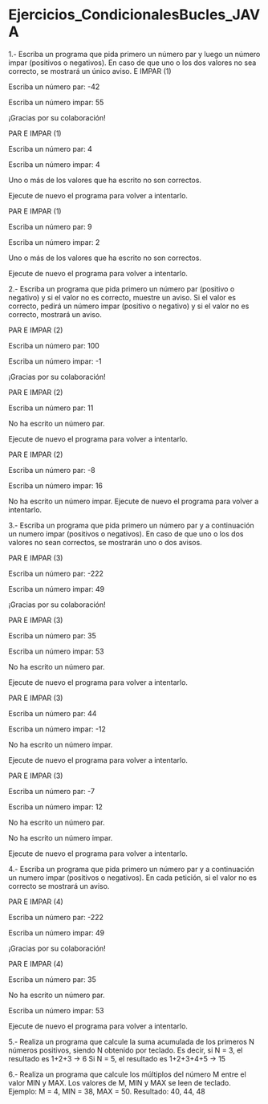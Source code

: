 # Ejercicios_CondicionalesBucles_JAVA

1.- Escriba un programa que pida primero un
número par y luego un número impar (positivos o negativos). En caso de
que uno o los dos valores no sea correcto, se mostrará un único aviso.
E IMPAR (1)

Escriba un número par: -42

Escriba un número impar: 55

¡Gracias por su colaboración!







PAR E IMPAR (1)

Escriba un número par: 4

Escriba un número impar: 4

Uno o más de los valores que ha escrito no son correctos.

Ejecute de nuevo el programa para volver a intentarlo.







PAR E IMPAR (1)

Escriba un número par: 9

Escriba un número impar: 2

Uno o más de los valores que ha escrito no son correctos.

Ejecute de nuevo el programa para volver a intentarlo.







2.- Escriba un programa que pida primero un número par (positivo o
negativo) y si el valor no es correcto, muestre un aviso. Si el valor es
correcto, pedirá un número impar (positivo o negativo) y si el valor no
es correcto, mostrará un aviso.



PAR E IMPAR (2)

Escriba un número par: 100

Escriba un número impar: -1

¡Gracias por su colaboración!







PAR E IMPAR (2)

Escriba un número par: 11

No ha escrito un número par.

Ejecute de nuevo el programa para volver a intentarlo.







PAR E IMPAR (2)

Escriba un número par: -8

Escriba un número impar: 16

No ha escrito un número impar.
Ejecute de nuevo el programa para volver a intentarlo.







3.- Escriba un programa que pida primero un número par y a
continuación un numero impar (positivos o negativos). En caso de que uno
o los dos valores no sean correctos, se mostrarán uno o dos avisos.





PAR E IMPAR (3)

Escriba un número par: -222

Escriba un número impar: 49

¡Gracias por su colaboración!







PAR E IMPAR (3)

Escriba un número par: 35

Escriba un número impar: 53

No ha escrito un número par.

Ejecute de nuevo el programa para volver a intentarlo.







PAR E IMPAR (3)

Escriba un número par: 44

Escriba un número impar: -12

No ha escrito un número impar.

Ejecute de nuevo el programa para volver a intentarlo.







PAR E IMPAR (3)

Escriba un número par: -7

Escriba un número impar: 12

No ha escrito un número par.

No ha escrito un número impar.

Ejecute de nuevo el programa para volver a intentarlo.







4.- Escriba un programa que pida primero un número par y a
continuación un numero impar (positivos o negativos). En cada petición,
si el valor no es correcto se mostrará un aviso.



PAR E IMPAR (4)

Escriba un número par: -222

Escriba un número impar: 49

¡Gracias por su colaboración!







PAR E IMPAR (4)

Escriba un número par: 35

No ha escrito un número par.

Escriba un número impar: 53

Ejecute de nuevo el programa para volver a intentarlo.



5.- Realiza un programa que calcule la suma acumulada de los primeros N números positivos, siendo N obtenido por teclado.
Es decir, si N = 3, el resultado es 1+2+3 -> 6
Si N = 5, el resultado es 1+2+3+4+5 -> 15


6.- Realiza un programa que calcule los múltiplos del número M entre el valor MIN y MAX. Los valores de M, MIN y MAX se leen de teclado.
Ejemplo: M = 4, MIN = 38, MAX = 50. Resultado: 40, 44, 48
